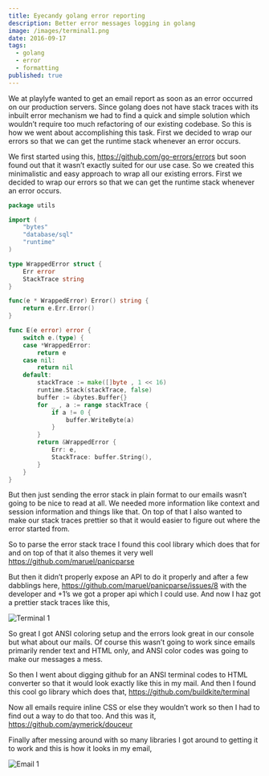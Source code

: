 ```yaml
---
title: Eyecandy golang error reporting
description: Better error messages logging in golang
image: /images/terminal1.png
date: 2016-09-17
tags:
  - golang
  - error
  - formatting
published: true
---
```


We at playlyfe wanted to get an email report as soon as an error occurred on our production servers. Since golang does not have
stack traces with its inbuilt error mechanism we had to find a quick and simple solution which wouldn’t require too much refactoring
of our existing codebase. So this is how we went about accomplishing this task. First we decided to wrap our errors so that we can
get the runtime stack whenever an error occurs.

We first started using this, https://github.com/go-errors/errors
but soon found out that it wasn’t exactly suited for our use case. So we created this minimalistic and easy approach to wrap all our
existing errors. First we decided to wrap our errors so that we can get the runtime stack whenever an error occurs.

```go
package utils

import (
    "bytes"
    "database/sql"
    "runtime"
)

type WrappedError struct {
    Err error
    StackTrace string
}

func(e * WrappedError) Error() string {
    return e.Err.Error()
}

func E(e error) error {
    switch e.(type) {
    case *WrappedError:
        return e
    case nil:
        return nil
    default:
        stackTrace := make([]byte , 1 << 16)
        runtime.Stack(stackTrace, false)
        buffer := &bytes.Buffer{}
        for _ , a := range stackTrace {
            if a != 0 {
                buffer.WriteByte(a)
            }
        }
        return &WrappedError {
            Err: e,
            StackTrace: buffer.String(),
        }
    }
}
```

But then just sending the error stack in plain format to our emails wasn’t going to be nice to read at all. We needed more
information like context and session information and things like that. On top of that I also wanted to make our stack traces
prettier so that it would easier to figure out where the error started from.

So to parse the error stack trace I found this cool library which does that for and on top of that it also themes it very well
https://github.com/maruel/panicparse

But then it didn’t properly expose an API to do it properly and after a few dabblings here,
https://github.com/maruel/panicparse/issues/8
with the developer and +1’s we got a proper api which I could use.
And now I haz got a prettier stack traces like this,

![Terminal 1](/images/terminal1.png)

So great I got ANSI coloring setup and the errors look great in our console but what about our
mails. Of course this wasn’t going to work since emails primarily render text and HTML only, and
ANSI color codes was going to make our messages a mess.

So then I went about digging github for an ANSI terminal codes to HTML converter so that it would
look exactly like this in my mail. And then I found this cool go library which does that,
https://github.com/buildkite/terminal

Now all emails require inline CSS or else they wouldn’t work so then I had to find out a way to do that too.
And this was it,
https://github.com/aymerick/douceur

Finally after messing around with so many libraries I got around to getting it to work and this is how it looks in my email,

![Email 1](/images/email1.png)
